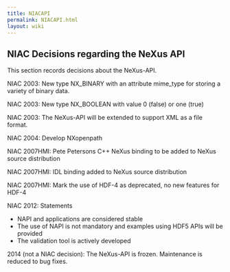```yaml
---
title: NIACAPI
permalink: NIACAPI.html
layout: wiki
---
```


NIAC Decisions regarding the NeXus API
--------------------------------------

This section records decisions about the NeXus-API.

NIAC 2003: New type NX\_BINARY with an attribute mime\_type for storing
a variety of binary data.

NIAC 2003: New type NX\_BOOLEAN with value 0 (false) or one (true)

NIAC 2003: The NeXus-API will be extended to support XML as a file
format.

NIAC 2004: Develop NXopenpath

NIAC 2007HMI: Pete Petersons C++ NeXus binding to be added to NeXus
source distribution

NIAC 2007HMI: IDL binding added to NeXus source distribution

NIAC 2007HMI: Mark the use of HDF-4 as deprecated, no new features for
HDF-4

NIAC 2012: Statements

-   NAPI and applications are considered stable
-   The use of NAPI is not mandatory and examples using HDF5 APIs will
    be provided
-   The validation tool is actively developed

2014 (not a NIAC decision): The NeXus-API is frozen. Maintenance is reduced to bug fixes.

